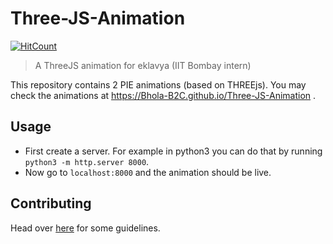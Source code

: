 # Three-JS-Animation
[![HitCount](http://hits.dwyl.io/Bhola-B2C/Three-JS-Animation.svg)](http://hits.dwyl.io/Bhola-B2C/Three-JS-Animation)
> A ThreeJS animation for eklavya (IIT Bombay intern)

This repository contains 2 PIE animations (based on THREEjs). You may check the animations at https://Bhola-B2C.github.io/Three-JS-Animation .

## Usage

* First create a server. For example in python3 you can do that by running `python3 -m http.server 8000`.
* Now go to `localhost:8000` and the animation should be live.

## Contributing

Head over [here](./CONTRIBUTING.md) for some guidelines.
